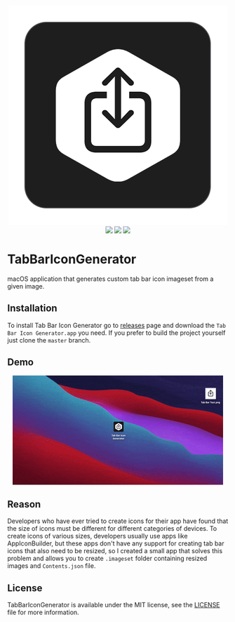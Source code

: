 <p align="center">  
<img src = "Assets/Logo.png" /><br>
  <img src = "https://img.shields.io/badge/platform-macOS%2010.15%2B-brigtgreen"/>
  <img src = "https://img.shields.io/badge/swift-5.0-orange.svg" />
  <img src = "https://img.shields.io/badge/license-MIT-blue.svg" />
</p>

# TabBarIconGenerator
macOS application that generates custom tab bar icon imageset from a given image.

## Installation
To install Tab Bar Icon Generator go to [releases](https://github.com/IrelDev/TabBarIconGenerator/releases) page and download the `Tab Bar Icon Generator.app` you need. If you prefer to build the project yourself just clone the `master` branch.

## Demo
<p align="center">  
<img src = "Assets/Demo.gif" /><br>
</p>

## Reason
Developers who have ever tried to create icons for their app have found that the size of icons must be different for different categories of devices. To create icons of various sizes, developers usually use apps like AppIconBuilder, but these apps don't have any support for creating tab bar icons that also need to be resized, so I created a small app that solves this problem and allows you to create `.imageset` folder containing resized images and `Contents.json` file.

## License
TabBarIconGenerator is available under the MIT license, see the [LICENSE](LICENSE) file for more information.
